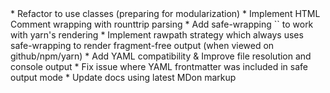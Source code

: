 <? `### ${document.name} [public] — October 19, 2017` ?>
<?!>
* Refactor to use classes (preparing for modularization)
* Implement HTML Comment wrapping with rounttrip parsing
* Add safe-wrapping `<!--?…?-->` to work with yarn's rendering
* Implement rawpath strategy which always uses safe-wrapping to render fragment-free output (when viewed on github/npm/yarn)
* Add YAML compatibility & Improve file resolution and console output
* Fix issue where YAML frontmatter was included in safe output mode
* Update docs using latest MDon markup
